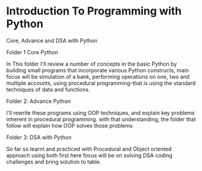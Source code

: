 # Introduction To Programming with Python
Core, Advance and DSA with Python

Folder 1 Core Python

In This folder I'll review a number of concepts in the basic Python by building small programs that incorporate various Python constructs, 
main focus will be simulation of a bank, performing operations on one, two and multiple accounts, using procedural programming-that is using
the standard techniques of data and functions.

Folder 2: Advance Python

I'll rewrite these programs using OOP techniques, and explain key problems inherent in procedural programming.
with that understanding, the folder that follow will explain how OOP solves those problems

Folder 3: DSA with Python

So far so learnt and practiced with Procedural and Object oriented approach using both first 
here focus will be on solving DSA coding challenges  and bring solution to table.